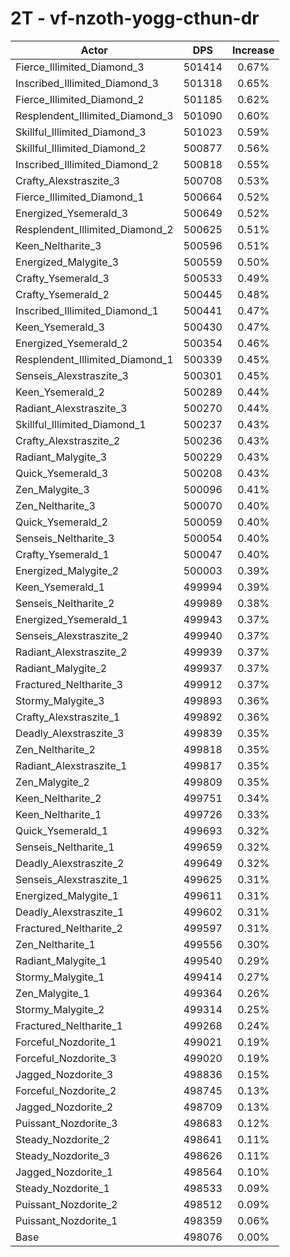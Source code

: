 # 2T - vf-nzoth-yogg-cthun-dr
| Actor | DPS | Increase |
|---|:---:|:---:|
|Fierce_Illimited_Diamond_3|501414|0.67%|
|Inscribed_Illimited_Diamond_3|501318|0.65%|
|Fierce_Illimited_Diamond_2|501185|0.62%|
|Resplendent_Illimited_Diamond_3|501090|0.60%|
|Skillful_Illimited_Diamond_3|501023|0.59%|
|Skillful_Illimited_Diamond_2|500877|0.56%|
|Inscribed_Illimited_Diamond_2|500818|0.55%|
|Crafty_Alexstraszite_3|500708|0.53%|
|Fierce_Illimited_Diamond_1|500664|0.52%|
|Energized_Ysemerald_3|500649|0.52%|
|Resplendent_Illimited_Diamond_2|500625|0.51%|
|Keen_Neltharite_3|500596|0.51%|
|Energized_Malygite_3|500559|0.50%|
|Crafty_Ysemerald_3|500533|0.49%|
|Crafty_Ysemerald_2|500445|0.48%|
|Inscribed_Illimited_Diamond_1|500441|0.47%|
|Keen_Ysemerald_3|500430|0.47%|
|Energized_Ysemerald_2|500354|0.46%|
|Resplendent_Illimited_Diamond_1|500339|0.45%|
|Senseis_Alexstraszite_3|500301|0.45%|
|Keen_Ysemerald_2|500289|0.44%|
|Radiant_Alexstraszite_3|500270|0.44%|
|Skillful_Illimited_Diamond_1|500237|0.43%|
|Crafty_Alexstraszite_2|500236|0.43%|
|Radiant_Malygite_3|500229|0.43%|
|Quick_Ysemerald_3|500208|0.43%|
|Zen_Malygite_3|500096|0.41%|
|Zen_Neltharite_3|500070|0.40%|
|Quick_Ysemerald_2|500059|0.40%|
|Senseis_Neltharite_3|500054|0.40%|
|Crafty_Ysemerald_1|500047|0.40%|
|Energized_Malygite_2|500003|0.39%|
|Keen_Ysemerald_1|499994|0.39%|
|Senseis_Neltharite_2|499989|0.38%|
|Energized_Ysemerald_1|499943|0.37%|
|Senseis_Alexstraszite_2|499940|0.37%|
|Radiant_Alexstraszite_2|499939|0.37%|
|Radiant_Malygite_2|499937|0.37%|
|Fractured_Neltharite_3|499912|0.37%|
|Stormy_Malygite_3|499893|0.36%|
|Crafty_Alexstraszite_1|499892|0.36%|
|Deadly_Alexstraszite_3|499839|0.35%|
|Zen_Neltharite_2|499818|0.35%|
|Radiant_Alexstraszite_1|499817|0.35%|
|Zen_Malygite_2|499809|0.35%|
|Keen_Neltharite_2|499751|0.34%|
|Keen_Neltharite_1|499726|0.33%|
|Quick_Ysemerald_1|499693|0.32%|
|Senseis_Neltharite_1|499659|0.32%|
|Deadly_Alexstraszite_2|499649|0.32%|
|Senseis_Alexstraszite_1|499625|0.31%|
|Energized_Malygite_1|499611|0.31%|
|Deadly_Alexstraszite_1|499602|0.31%|
|Fractured_Neltharite_2|499597|0.31%|
|Zen_Neltharite_1|499556|0.30%|
|Radiant_Malygite_1|499540|0.29%|
|Stormy_Malygite_1|499414|0.27%|
|Zen_Malygite_1|499364|0.26%|
|Stormy_Malygite_2|499314|0.25%|
|Fractured_Neltharite_1|499268|0.24%|
|Forceful_Nozdorite_1|499021|0.19%|
|Forceful_Nozdorite_3|499020|0.19%|
|Jagged_Nozdorite_3|498836|0.15%|
|Forceful_Nozdorite_2|498745|0.13%|
|Jagged_Nozdorite_2|498709|0.13%|
|Puissant_Nozdorite_3|498683|0.12%|
|Steady_Nozdorite_2|498641|0.11%|
|Steady_Nozdorite_3|498626|0.11%|
|Jagged_Nozdorite_1|498564|0.10%|
|Steady_Nozdorite_1|498533|0.09%|
|Puissant_Nozdorite_2|498512|0.09%|
|Puissant_Nozdorite_1|498359|0.06%|
|Base|498076|0.00%|
